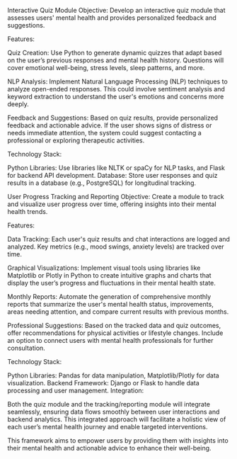 Interactive Quiz Module
Objective: Develop an interactive quiz module that assesses users' mental health and provides personalized feedback and suggestions.

Features:

Quiz Creation: Use Python to generate dynamic quizzes that adapt based on the user’s previous responses and mental health history. Questions will cover emotional well-being, stress levels, sleep patterns, and more.

NLP Analysis: Implement Natural Language Processing (NLP) techniques to analyze open-ended responses. This could involve sentiment analysis and keyword extraction to understand the user's emotions and concerns more deeply.

Feedback and Suggestions: Based on quiz results, provide personalized feedback and actionable advice. If the user shows signs of distress or needs immediate attention, the system could suggest contacting a professional or exploring therapeutic activities.

Technology Stack:

Python Libraries: Use libraries like NLTK or spaCy for NLP tasks, and Flask for backend API development.
Database: Store user responses and quiz results in a database (e.g., PostgreSQL) for longitudinal tracking.

User Progress Tracking and Reporting
Objective: Create a module to track and visualize user progress over time, offering insights into their mental health trends.

Features:

Data Tracking: Each user's quiz results and chat interactions are logged and analyzed. Key metrics (e.g., mood swings, anxiety levels) are tracked over time.

Graphical Visualizations: Implement visual tools using libraries like Matplotlib or Plotly in Python to create intuitive graphs and charts that display the user’s progress and fluctuations in their mental health state.

Monthly Reports: Automate the generation of comprehensive monthly reports that summarize the user's mental health status, improvements, areas needing attention, and compare current results with previous months.

Professional Suggestions: Based on the tracked data and quiz outcomes, offer recommendations for physical activities or lifestyle changes. Include an option to connect users with mental health professionals for further consultation.

Technology Stack:

Python Libraries: Pandas for data manipulation, Matplotlib/Plotly for data visualization.
Backend Framework: Django or Flask to handle data processing and user management.
Integration:

Both the quiz module and the tracking/reporting module will integrate seamlessly, ensuring data flows smoothly between user interactions and backend analytics. This integrated approach will facilitate a holistic view of each user’s mental health journey and enable targeted interventions.

This framework aims to empower users by providing them with insights into their mental health and actionable advice to enhance their well-being.
